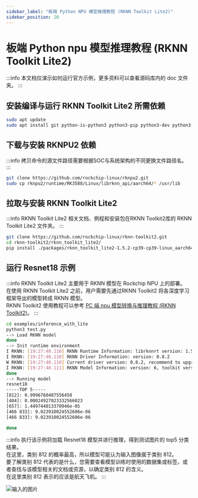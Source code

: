 ```yaml
---
sidebar_label: "板端 Python NPU 模型推理教程 (RKNN Toolkit Lite2)"
sidebar_position: 20
---
```


# 板端 Python npu 模型推理教程 (RKNN Toolkit Lite2)

:::info
本文档仅演示如何运行官方示例，更多资料可以查看源码库内的 doc 文件夹。
:::

## 安装编译与运行 RKNN Toolkit Lite2 所需依赖

```bash
sudo apt update
sudo apt install git python-is-python3 python3-pip python3-dev python3-opencv python3-numpy build-essential
```

## 下载与安装 RKNPU2 依赖
:::info
拷贝命令的源文件路径需要根据SOC与系统架构的不同更换文件路径名。
:::
```bash
git clone https://github.com/rockchip-linux/rknpu2.git
sudo cp rknpu2/runtime/RK3588/Linux/librknn_api/aarch64/* /usr/lib
```

## 拉取与安装 RKNN Toolkit Lite2

:::info
RKNN Toolkit Lite2 相关文档、例程和安装包在RKNN Toolkit2库的 RKNN Toolkit Lite2 文件夹。
:::

```bash
git clone https://github.com/rockchip-linux/rknn-toolkit2.git
cd rknn-toolkit2/rknn_toolkit_lite2/
pip install ./packages/rknn_toolkit_lite2-1.5.2-cp39-cp39-linux_aarch64.whl
```

## 运行 Resnet18 示例

:::info
RKNN Toolkit Lite2 主要用于 RKNN 模型在 Rockchip NPU 上的部署。  
在使用 RKNN Toolkit Lite2 之前，用户需要先通过RKNN Toolkit2 将各深度学习框架导出的模型转成 RKNN 模型。  
RKNN Toolkit2 使用教程可以参考 [PC 端 npu 模型转换与推理教程 (RKNN Toolkit2)](./rknn-toolkit2)。
:::

```bash
cd examples/inference_with_lite
python3 test.py
--> Load RKNN model
done
--> Init runtime environment
I RKNN: [19:27:40.110] RKNN Runtime Information: librknnrt version: 1.5.2 (c6b7b351a@2023-08-23T15:28:22)
I RKNN: [19:27:40.110] RKNN Driver Information: version: 0.8.2
W RKNN: [19:27:40.110] Current driver version: 0.8.2, recommend to upgrade the driver to the new version: >= 0.8.8
I RKNN: [19:27:40.111] RKNN Model Information: version: 6, toolkit version: 1.5.2-source_code(compiler version: 1.5.2 (71720f3fc@2023-08-21T09:35:42)), target: RKNPU v2, target platform: rk3588, framework name: PyTorch, framework layout: NCHW, model inference type: static_shape
done
--> Running model
resnet18
-----TOP 5-----
[812]: 0.9996760487556458
[404]: 0.00024927023332566023
[657]: 1.449744013370946e-05
[466 833]: 9.023910024552606e-06
[466 833]: 9.023910024552606e-06

done
```

:::info
执行该示例将加载 Resnet18 模型并进行推理，得到测试图片的 top5 分类结果。  
在这里，类别 812 的概率最高，所以模型可能认为输入图像属于类别 812。  
要了解类别 812 代表的是什么，您需要查看模型训练时使用的数据集或标签，或者查找与该模型相关的文档或资源，以确定类别 812 的含义。  
在这里类别 812 表示的应该是航天飞机。
:::

![输入的图片](/img/general-tutorial/rknn/space_shuttle_224.webp)
